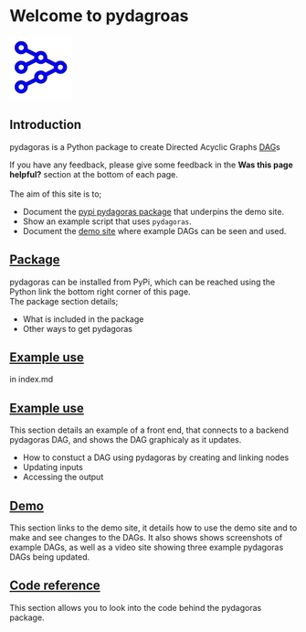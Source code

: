 # Welcome to pydagroas
![alt text](images/pydagoras.png "pydagoras")

## Introduction
pydagoras is a Python package to create Directed Acyclic Graphs [DAG](https://en.wikipedia.org/wiki/Directed_acyclic_graph)s</br>

If you have any feedback, please give some feedback in the <b>Was this page helpful?</b> section at the bottom of each page.
</b>
</br>
</br>
The aim of this site is to;

* Document the [pypi pydagoras package](package.md) that underpins the demo site.
* Show an example script that uses `pydagoras`.
* Document the  [demo site](https://pydagoras.com) where example DAGs can be seen and used.

## [Package](package.md)
pydagoras can be installed from PyPi, which can be reached using the Python link the bottom right corner of this page.</br>
The package section details;

* What is included in the package
* Other ways to get pydagoras

## [Example use](example_script.md)
in index.md

## [Example use](example_app.md)
This section details an example of a front end, that connects to a backend pydagoras DAG, and shows the DAG graphicaly as it updates.

* How to constuct a DAG using pydagoras by creating and linking nodes
* Updating inputs
* Accessing the output

## [Demo](demo.md)
This section links to the demo site, it details how to use the demo site and to make and see changes to the DAGs.
It also shows shows screenshots of example DAGs, as well as a video site showing three example pydagoras DAGs being updated.


## [Code reference](reference.md)
This section allows you to look into the code behind the pydagoras package.
